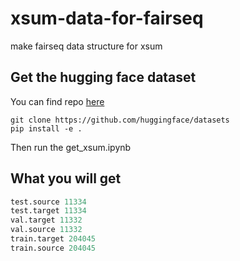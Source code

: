 # xsum-data-for-fairseq
make fairseq data structure for xsum


## Get the hugging face dataset 

You can find repo [here](https://github.com/huggingface/datasets)

```
git clone https://github.com/huggingface/datasets
pip install -e .
```

Then run the get_xsum.ipynb

## What you will get

```python
test.source 11334
test.target 11334
val.target 11332
val.source 11332
train.target 204045
train.source 204045
```
